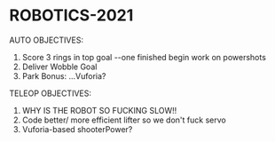# ROBOTICS-2021

AUTO OBJECTIVES:
1. Score 3 rings in top goal --one finished begin work on powershots
2. Deliver Wobble Goal
3. Park
Bonus: ...Vuforia?

TELEOP OBJECTIVES:
1. WHY IS THE ROBOT SO FUCKING SLOW!!
2. Code better/ more efficient lifter so we don't fuck servo
3. Vuforia-based shooterPower?

